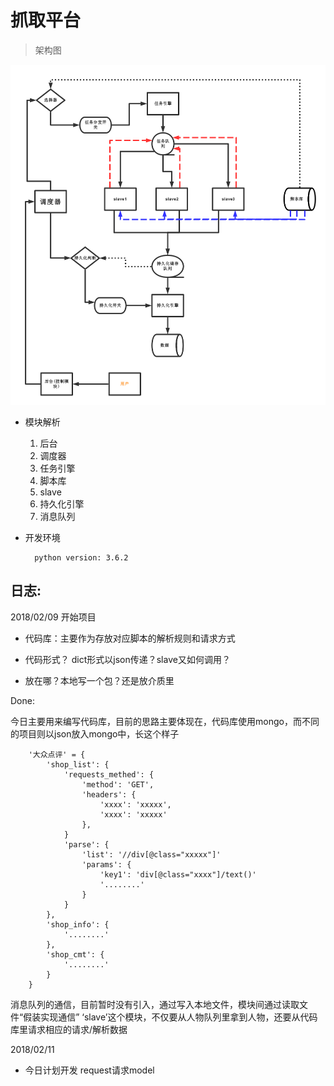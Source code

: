 
# 抓取平台
> 架构图

![平台框架图][1]


- 模块解析
	
	1. 后台
	2. 调度器
	3. 任务引擎
	4. 脚本库
	5. slave
	6. 持久化引擎
	7. 消息队列

- 开发环境

        python version: 3.6.2


## 日志:

2018/02/09 开始项目

* 代码库：主要作为存放对应脚本的解析规则和请求方式

* 代码形式？ dict形式以json传递？slave又如何调用？

* 放在哪？本地写一个包？还是放介质里

Done:

今日主要用来编写代码库，目前的思路主要体现在，代码库使用mongo，而不同的项目则以json放入mongo中，长这个样子
		
		'大众点评' = {
			'shop_list': {
				'requests_methed': {
					'method': 'GET',
					'headers': {
						'xxxx': 'xxxxx',
						'xxxx': 'xxxxx'
					},
				}
				'parse': {
					'list': '//div[@class="xxxxx"]'
					'params': {
						'key1': 'div[@class="xxxx"]/text()'
						'........'
					}
				}
			},
			'shop_info': {
				'........'
			},
			'shop_cmt': {
				'........'
			}
		}

消息队列的通信，目前暂时没有引入，通过写入本地文件，模块间通过读取文件“假装实现通信”
‘slave’这个模块，不仅要从人物队列里拿到人物，还要从代码库里请求相应的请求/解析数据

2018/02/11

* 今日计划开发 request请求model


[1]:https://github.com/beforeuwait/spider_platform/blob/master/%E5%B9%B3%E5%8F%B0%E6%A1%86%E6%9E%B6.png?raw=true
